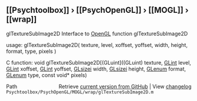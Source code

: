 ## [[Psychtoolbox]] &#8250; [[PsychOpenGL]] &#8250; [[MOGL]] &#8250; [[wrap]]

glTextureSubImage2D  Interface to [OpenGL](OpenGL) function glTextureSubImage2D  
  
usage:  glTextureSubImage2D( texture, level, xoffset, yoffset, width, height, format, type, pixels )  
  
C function:  void glTextureSubImage2D[(GLuint]((GLuint) texture, [GLint](GLint) level, [GLint](GLint) xoffset, [GLint](GLint) yoffset, [GLsizei](GLsizei) width, [GLsizei](GLsizei) height, [GLenum](GLenum) format, [GLenum](GLenum) type, const void\* pixels)  




<div class="code_header" style="text-align:right;">
  <span style="float:left;">Path&nbsp;&nbsp;</span> <span class="counter">Retrieve <a href=
  "https://raw.github.com/Psychtoolbox-3/Psychtoolbox-3/beta/Psychtoolbox/PsychOpenGL/MOGL/wrap/glTextureSubImage2D.m">current version from GitHub</a> | View <a href=
  "https://github.com/Psychtoolbox-3/Psychtoolbox-3/commits/beta/Psychtoolbox/PsychOpenGL/MOGL/wrap/glTextureSubImage2D.m">changelog</a></span>
</div>
<div class="code">
  <code>Psychtoolbox/PsychOpenGL/MOGL/wrap/glTextureSubImage2D.m</code>
</div>

